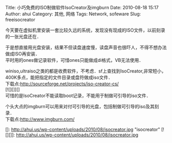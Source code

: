 Title: 小巧免费的ISO制做软件IsoCreator及imgburn
Date: 2010-08-18 15:17
Author: ahui
Category: 其他, 网络
Tags: Network, sofeware
Slug: freeisocreator

今天要在虚拟机里安装一套比较久远的系统，发现没有现成的ISO文件，以前刻录的一张光盘还在．  

于是想直接用光盘安装，结果不但读盘速度慢，读盘声音也很吓人，不得不想办法做成ISO再安装．  
平时用的ones做记录软件，可惜ones只能做成di格式，VB无法使用．  

winiso,ultraiso之类的都是收费软件，不考虑．sf上查找到IsoCreator,非常短小，400K多点，能把指定的文件目录或盘符做成iso文件．  
下载点:http://sourceforge.net/projects/iso-creator-cs/  
[![][]][]  
可惜的是IsoCreator不能读取boot记录，不能用于制做可引导的iso文件．

个头大点的imgburn可以用来对付可引导的光盘，包括制做可引导的iso及其刻录．  
下载点:http://www.imgburn.com/

  []: http://ahui.us/wp-content/uploads/2010/08/isocreator.jpg
    "isocreator"
  [![][]]: http://ahui.us/wp-content/uploads/2010/08/isocreator.jpg
